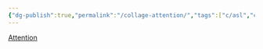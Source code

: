 ```yaml
---
{"dg-publish":true,"permalink":"/collage-attention/","tags":["c/asl","c/deaf","c/woman","c/finger","c/lamp","c/light-bulb","c/wall","c/crack","c/blue","c/light"],"created":"2024-01-01T16:07:00.152-05:00","updated":"2024-01-01T17:18:39.756-05:00"}
---
```



[Attention](https://www.instagram.com/p/Bxq-QX1FVfJ/)